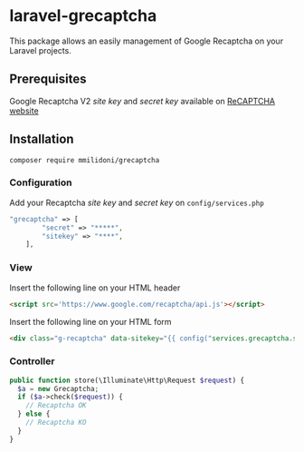 # laravel-grecaptcha

This package allows an easily management of Google Recaptcha on your Laravel projects. 

## Prerequisites
Google Recaptcha V2 *site key* and *secret key* available on [ReCAPTCHA website](https://www.google.com/recaptcha/)

## Installation
`composer require mmilidoni/grecaptcha`

### Configuration
Add your Recaptcha *site key* and *secret key* on `config/services.php`

```php
"grecaptcha" => [
        "secret" => "*****",
        "sitekey" => "****",
    ],
```

### View
Insert the following line on your HTML header
```html
<script src='https://www.google.com/recaptcha/api.js'></script>
```

Insert the following line on your HTML form
```html
<div class="g-recaptcha" data-sitekey="{{ config("services.grecaptcha.sitekey") }}"></div>
```

### Controller
```php
public function store(\Illuminate\Http\Request $request) {
  $a = new Grecaptcha;
  if ($a->check($request)) {
    // Recaptcha OK
  } else {
    // Recaptcha KO
  }
}
```
